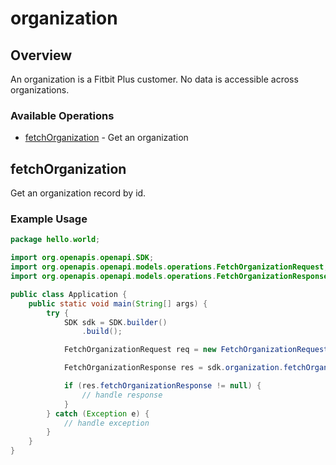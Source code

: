 # organization

## Overview

An organization is a Fitbit Plus customer. No data is accessible across organizations.

### Available Operations

* [fetchOrganization](#fetchorganization) - Get an organization

## fetchOrganization

Get an organization record by id.

### Example Usage

```java
package hello.world;

import org.openapis.openapi.SDK;
import org.openapis.openapi.models.operations.FetchOrganizationRequest;
import org.openapis.openapi.models.operations.FetchOrganizationResponse;

public class Application {
    public static void main(String[] args) {
        try {
            SDK sdk = SDK.builder()
                .build();

            FetchOrganizationRequest req = new FetchOrganizationRequest("maxime");            

            FetchOrganizationResponse res = sdk.organization.fetchOrganization(req);

            if (res.fetchOrganizationResponse != null) {
                // handle response
            }
        } catch (Exception e) {
            // handle exception
        }
    }
}
```
